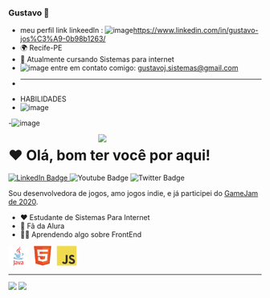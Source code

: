 ### Gustavo   👋

- meu perfil link linkeedln : ![image](https://user-images.githubusercontent.com/112762010/224693704-26f614f2-5fed-4b4b-8726-31739f27ef19.png)https://www.linkedin.com/in/gustavo-jos%C3%A9-0b98b1263/
- 🌍 Recife-PE
- 🧠 Atualmente cursando Sistemas para internet
-  ![image](https://user-images.githubusercontent.com/112762010/224694467-6e4dbbc4-b801-477e-8d25-44727295216b.png) entre em contato comigo: gustavoj.sistemas@gmail.com
-  <hr>
-  HABILIDADES
-  ![image](https://user-images.githubusercontent.com/112762010/224694967-15cd0812-78a3-4c64-9809-fafa16226b08.png)

-![image](https://user-images.githubusercontent.com/112762010/224695037-89e24cf8-f395-456f-a4d8-b6a28bd77741.png)



<img src = "banner.gif" width = "325px" align = "right">

# ❤ Olá, bom ter você por aqui!
  <div id="badges">
  <a href = "https://github.com/Gustavojl">
    <img src="https://img.shields.io/badge/LinkedIn-blue?style=for-the-badge&logo=linkedin&logoColor=white" alt="LinkedIn Badge"/>
  </a>
  <img src="https://img.shields.io/badge/YouTube-red?style=for-the-badge&logo=youtube&logoColor=white" alt="Youtube Badge"/>
  <img src="https://img.shields.io/badge/Twitter-blue?style=for-the-badge&logo=twitter&logoColor=white" alt="Twitter Badge"/>
  
</div>

Sou desenvolvedora de jogos, amo jogos indie, e já participei do [GameJam de 2020](https://github.com/risoflorais).

- ❤ Estudante de Sistemas Para Internet
- 💙 Fã da Alura
- 👩‍💻 Aprendendo algo sobre FrontEnd

<div>
  <img src="https://github.com/devicons/devicon/blob/master/icons/java/java-original-wordmark.svg" title="Java" alt="Java" width="40" height="40"/>&nbsp;
    <img src="https://github.com/devicons/devicon/blob/master/icons/html5/html5-original.svg" title="HTML5" alt="HTML" width="40" height="40"/>&nbsp;
  <img src="https://github.com/devicons/devicon/blob/master/icons/javascript/javascript-original.svg" title="JavaScript" alt="JavaScript" width="40" height="40"/>&nbsp;
  <ing src="https://user-images.githubusercontent.com/112762010/224695037-89e24cf8-f395-456f-a4d8-b6a28bd77741.png" width="40" height="40"/>
  </div>

---


<div align = "left">
<img height = "200em" src="https://github-readme-stats.vercel.app/api/top-langs/?username=risoflorais&show_icons=true&theme=bear&count_private=true"/>
<img height = "200em" src="https://github-readme-stats.vercel.app/api?username=risoflorais&show_icons=true&show_icons=true&theme=bear&count_private=true" />
</div>
